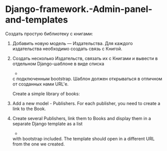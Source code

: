# Django-framework.-Admin-panel-and-templates

Создать простую библиотеку с книгами:
  1. Добавить новую модель — Издательства. Для каждого издательства необходимо создать связь с Книгой.
  2. Создать несколько Издательств, связать их с Книгами и вывести в отдельном Django-шаблоне в виде списка <ul><li></li></ul> с подключенным bootstrap.
     Шаблон должен открываться в отличном от созданных нами URL'е.
     
     Create a simple library of books:
   1. Add a new model - Publishers. For each publisher, you need to create a link to the Book.
   2. Create several Publishers, link them to Books and display them in a separate Django template as a list <ul><li></li> </ul> with bootstrap included.
      The template should open in a different URL from the one we created.
